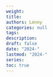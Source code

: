 ```yaml
---
weight: 
title: 
authors: Lenny
categories: null
tags: 
description: 
draft: false
date: "2024-"
lastmod: "2024-"
series:
toc: true
---
```



<!--more-->

